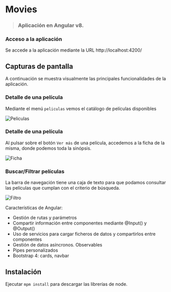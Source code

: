 # Movies
> ### Aplicación en Angular v8.

### Acceso a la aplicación
Se accede a la aplicación mediante la URL http://localhost:4200/ 

## Capturas de pantalla
A continuación se muestra visualmente las principales funcionalidades de la aplicación.

### Detalle de una película
Mediante el menú `peliculas` vemos el catálogo de películas disponibles
 
![Peliculas](https://github.com/dcolomer/movies-angular/blob/master/screenshots/1.png)

### Detalle de una película
Al pulsar sobre el botón `Ver más` de una película, accedemos a la ficha de la misma, donde podemos toda la sinópsis.

![Ficha](https://github.com/dcolomer/movies-angular/blob/master/screenshots/2.png)

### Buscar/Filtrar películas
La barra de navegación tiene una caja de texto para que podamos consultar las películas que cumplan con el criterio de búsqueda.

![Filtro](https://github.com/dcolomer/movies-angular/blob/master/screenshots/3.png)

Características de Angular:
- Gestión de rutas y parámetros
- Compartir información entre componentes mediante @Input() y @Output()
- Uso de servicios para cargar ficheros de datos y compartirlos entre componentes
- Gestión de datos asíncronos. Observables
- Pipes personalizados
- Bootstrap 4: cards, navbar

## Instalación
Ejecutar `mpm install` para descargar las librerías de node.
